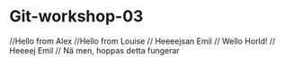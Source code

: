 # Git-workshop-03
//Hello from Alex
//Hello from Louise
// Heeeejsan Emil
// Wello Horld!
// Heeeej Emil
// Nä men, hoppas detta fungerar